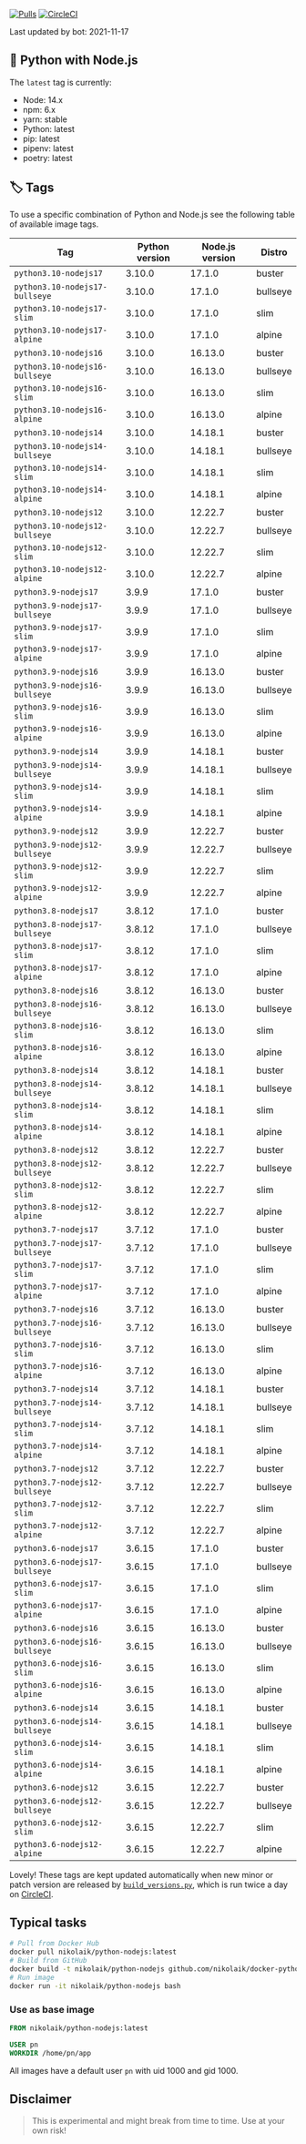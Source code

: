 [![Pulls](https://img.shields.io/docker/pulls/nikolaik/python-nodejs.svg?style=flat-square)](https://hub.docker.com/r/nikolaik/python-nodejs/)
[![CircleCI](https://img.shields.io/circleci/project/github/nikolaik/docker-python-nodejs.svg?style=flat-square)](https://circleci.com/gh/nikolaik/docker-python-nodejs)

Last updated by bot: 2021-11-17

## 🐳 Python with Node.js 
The `latest` tag is currently:

- Node: 14.x
- npm: 6.x
- yarn: stable
- Python: latest
- pip: latest
- pipenv: latest
- poetry: latest

## 🏷 Tags
To use a specific combination of Python and Node.js see the following table of available image tags.

Tag | Python version | Node.js version | Distro
--- | --- | --- | ---
`python3.10-nodejs17` | 3.10.0 | 17.1.0 | buster
`python3.10-nodejs17-bullseye` | 3.10.0 | 17.1.0 | bullseye
`python3.10-nodejs17-slim` | 3.10.0 | 17.1.0 | slim
`python3.10-nodejs17-alpine` | 3.10.0 | 17.1.0 | alpine
`python3.10-nodejs16` | 3.10.0 | 16.13.0 | buster
`python3.10-nodejs16-bullseye` | 3.10.0 | 16.13.0 | bullseye
`python3.10-nodejs16-slim` | 3.10.0 | 16.13.0 | slim
`python3.10-nodejs16-alpine` | 3.10.0 | 16.13.0 | alpine
`python3.10-nodejs14` | 3.10.0 | 14.18.1 | buster
`python3.10-nodejs14-bullseye` | 3.10.0 | 14.18.1 | bullseye
`python3.10-nodejs14-slim` | 3.10.0 | 14.18.1 | slim
`python3.10-nodejs14-alpine` | 3.10.0 | 14.18.1 | alpine
`python3.10-nodejs12` | 3.10.0 | 12.22.7 | buster
`python3.10-nodejs12-bullseye` | 3.10.0 | 12.22.7 | bullseye
`python3.10-nodejs12-slim` | 3.10.0 | 12.22.7 | slim
`python3.10-nodejs12-alpine` | 3.10.0 | 12.22.7 | alpine
`python3.9-nodejs17` | 3.9.9 | 17.1.0 | buster
`python3.9-nodejs17-bullseye` | 3.9.9 | 17.1.0 | bullseye
`python3.9-nodejs17-slim` | 3.9.9 | 17.1.0 | slim
`python3.9-nodejs17-alpine` | 3.9.9 | 17.1.0 | alpine
`python3.9-nodejs16` | 3.9.9 | 16.13.0 | buster
`python3.9-nodejs16-bullseye` | 3.9.9 | 16.13.0 | bullseye
`python3.9-nodejs16-slim` | 3.9.9 | 16.13.0 | slim
`python3.9-nodejs16-alpine` | 3.9.9 | 16.13.0 | alpine
`python3.9-nodejs14` | 3.9.9 | 14.18.1 | buster
`python3.9-nodejs14-bullseye` | 3.9.9 | 14.18.1 | bullseye
`python3.9-nodejs14-slim` | 3.9.9 | 14.18.1 | slim
`python3.9-nodejs14-alpine` | 3.9.9 | 14.18.1 | alpine
`python3.9-nodejs12` | 3.9.9 | 12.22.7 | buster
`python3.9-nodejs12-bullseye` | 3.9.9 | 12.22.7 | bullseye
`python3.9-nodejs12-slim` | 3.9.9 | 12.22.7 | slim
`python3.9-nodejs12-alpine` | 3.9.9 | 12.22.7 | alpine
`python3.8-nodejs17` | 3.8.12 | 17.1.0 | buster
`python3.8-nodejs17-bullseye` | 3.8.12 | 17.1.0 | bullseye
`python3.8-nodejs17-slim` | 3.8.12 | 17.1.0 | slim
`python3.8-nodejs17-alpine` | 3.8.12 | 17.1.0 | alpine
`python3.8-nodejs16` | 3.8.12 | 16.13.0 | buster
`python3.8-nodejs16-bullseye` | 3.8.12 | 16.13.0 | bullseye
`python3.8-nodejs16-slim` | 3.8.12 | 16.13.0 | slim
`python3.8-nodejs16-alpine` | 3.8.12 | 16.13.0 | alpine
`python3.8-nodejs14` | 3.8.12 | 14.18.1 | buster
`python3.8-nodejs14-bullseye` | 3.8.12 | 14.18.1 | bullseye
`python3.8-nodejs14-slim` | 3.8.12 | 14.18.1 | slim
`python3.8-nodejs14-alpine` | 3.8.12 | 14.18.1 | alpine
`python3.8-nodejs12` | 3.8.12 | 12.22.7 | buster
`python3.8-nodejs12-bullseye` | 3.8.12 | 12.22.7 | bullseye
`python3.8-nodejs12-slim` | 3.8.12 | 12.22.7 | slim
`python3.8-nodejs12-alpine` | 3.8.12 | 12.22.7 | alpine
`python3.7-nodejs17` | 3.7.12 | 17.1.0 | buster
`python3.7-nodejs17-bullseye` | 3.7.12 | 17.1.0 | bullseye
`python3.7-nodejs17-slim` | 3.7.12 | 17.1.0 | slim
`python3.7-nodejs17-alpine` | 3.7.12 | 17.1.0 | alpine
`python3.7-nodejs16` | 3.7.12 | 16.13.0 | buster
`python3.7-nodejs16-bullseye` | 3.7.12 | 16.13.0 | bullseye
`python3.7-nodejs16-slim` | 3.7.12 | 16.13.0 | slim
`python3.7-nodejs16-alpine` | 3.7.12 | 16.13.0 | alpine
`python3.7-nodejs14` | 3.7.12 | 14.18.1 | buster
`python3.7-nodejs14-bullseye` | 3.7.12 | 14.18.1 | bullseye
`python3.7-nodejs14-slim` | 3.7.12 | 14.18.1 | slim
`python3.7-nodejs14-alpine` | 3.7.12 | 14.18.1 | alpine
`python3.7-nodejs12` | 3.7.12 | 12.22.7 | buster
`python3.7-nodejs12-bullseye` | 3.7.12 | 12.22.7 | bullseye
`python3.7-nodejs12-slim` | 3.7.12 | 12.22.7 | slim
`python3.7-nodejs12-alpine` | 3.7.12 | 12.22.7 | alpine
`python3.6-nodejs17` | 3.6.15 | 17.1.0 | buster
`python3.6-nodejs17-bullseye` | 3.6.15 | 17.1.0 | bullseye
`python3.6-nodejs17-slim` | 3.6.15 | 17.1.0 | slim
`python3.6-nodejs17-alpine` | 3.6.15 | 17.1.0 | alpine
`python3.6-nodejs16` | 3.6.15 | 16.13.0 | buster
`python3.6-nodejs16-bullseye` | 3.6.15 | 16.13.0 | bullseye
`python3.6-nodejs16-slim` | 3.6.15 | 16.13.0 | slim
`python3.6-nodejs16-alpine` | 3.6.15 | 16.13.0 | alpine
`python3.6-nodejs14` | 3.6.15 | 14.18.1 | buster
`python3.6-nodejs14-bullseye` | 3.6.15 | 14.18.1 | bullseye
`python3.6-nodejs14-slim` | 3.6.15 | 14.18.1 | slim
`python3.6-nodejs14-alpine` | 3.6.15 | 14.18.1 | alpine
`python3.6-nodejs12` | 3.6.15 | 12.22.7 | buster
`python3.6-nodejs12-bullseye` | 3.6.15 | 12.22.7 | bullseye
`python3.6-nodejs12-slim` | 3.6.15 | 12.22.7 | slim
`python3.6-nodejs12-alpine` | 3.6.15 | 12.22.7 | alpine

Lovely! These tags are kept updated automatically when new minor or patch version are released by [`build_versions.py`](./build_versions.py), which is run twice a day on [CircleCI](https://circleci.com/gh/nikolaik/docker-python-nodejs).

## Typical tasks
```bash
# Pull from Docker Hub
docker pull nikolaik/python-nodejs:latest
# Build from GitHub
docker build -t nikolaik/python-nodejs github.com/nikolaik/docker-python-nodejs
# Run image
docker run -it nikolaik/python-nodejs bash
```

### Use as base image
```Dockerfile
FROM nikolaik/python-nodejs:latest

USER pn
WORKDIR /home/pn/app
```

All images have a default user `pn` with uid 1000 and gid 1000.

## Disclaimer
> This is experimental and might break from time to time. Use at your own risk!
